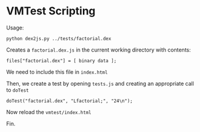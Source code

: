 VMTest Scripting
================

Usage:

    python dex2js.py ../tests/factorial.dex

Creates a ``factorial.dex.js`` in the current working directory with contents:

    files["factorial.dex"] = [ binary data ];

We need to include this file in ``index.html``

   <!--
     INCLUDE NEW TEST CASES HERE:
   -->
   <script src="factorial.dex.js"></script>
   <script src="seqSwitch.dex.js"></script>
   <script src="testSeveralMethods.dex.js"></script>
   <script src="bitWise.dex.js"></script>


Then, we create a test by opening ``tests.js`` and creating an appropriate call to ``doTest``

    doTest("factorial.dex", "Lfactorial;", "24\n");

Now reload the ``vmtest/index.html``

Fin.


